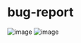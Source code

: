 # bug-report
![image](https://github.com/user-attachments/assets/408ceb52-1ed1-46db-a2c0-8f04974c8081)
![image](https://github.com/user-attachments/assets/f679d640-5f97-4419-927b-5c705035a9d5)

